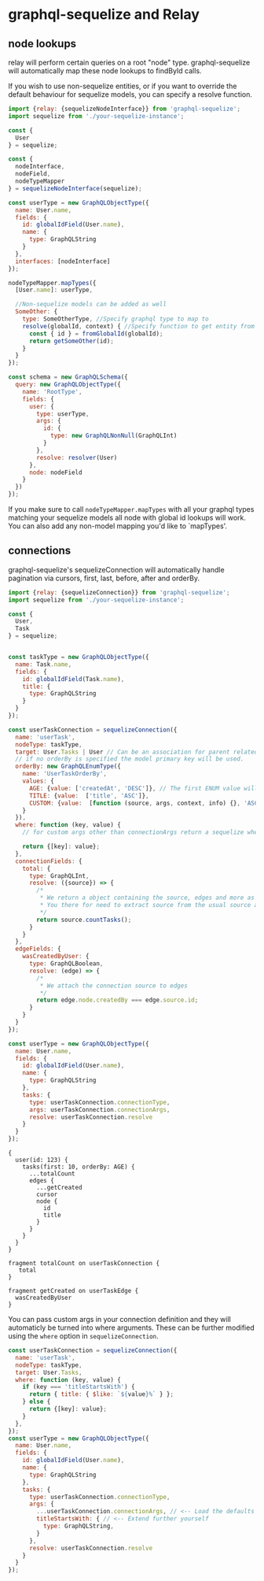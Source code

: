 # graphql-sequelize and Relay

## node lookups

relay will perform certain queries on a root "node" type.
graphql-sequelize will automatically map these node lookups to findById calls.

If you wish to use non-sequelize entities, or if you want to override the default
behaviour for sequelize models, you can specify a resolve function.

```js
import {relay: {sequelizeNodeInterface}} from 'graphql-sequelize';
import sequelize from './your-sequelize-instance';

const {
  User
} = sequelize;

const {
  nodeInterface,
  nodeField,
  nodeTypeMapper
} = sequelizeNodeInterface(sequelize);

const userType = new GraphQLObjectType({
  name: User.name,
  fields: {
    id: globalIdField(User.name),
    name: {
      type: GraphQLString
    }
  },
  interfaces: [nodeInterface]
});

nodeTypeMapper.mapTypes({
  [User.name]: userType,

  //Non-sequelize models can be added as well
  SomeOther: {
    type: SomeOtherType, //Specify graphql type to map to
    resolve(globalId, context) { //Specify function to get entity from id
      const { id } = fromGlobalId(globalId);
      return getSomeOther(id);
    }
  }
});

const schema = new GraphQLSchema({
  query: new GraphQLObjectType({
    name: 'RootType',
    fields: {
      user: {
        type: userType,
        args: {
          id: {
            type: new GraphQLNonNull(GraphQLInt)
          }
        },
        resolve: resolver(User)
      },
      node: nodeField
    }
  })
});
```

If you make sure to call `nodeTypeMapper.mapTypes` with all your graphql types matching your sequelize models all node with global id lookups will work.
You can also add any non-model mapping you'd like to `mapTypes'.

## connections

graphql-sequelize's sequelizeConnection will automatically handle pagination via cursors, first, last, before, after and orderBy.

```js
import {relay: {sequelizeConnection}} from 'graphql-sequelize';
import sequelize from './your-sequelize-instance';

const {
  User,
  Task
} = sequelize;


const taskType = new GraphQLObjectType({
  name: Task.name,
  fields: {
    id: globalIdField(Task.name),
    title: {
      type: GraphQLString
    }
  }
});

const userTaskConnection = sequelizeConnection({
  name: 'userTask',
  nodeType: taskType,
  target: User.Tasks | User // Can be an association for parent related connections or a model for "anonymous" connections
  // if no orderBy is specified the model primary key will be used.
  orderBy: new GraphQLEnumType({
    name: 'UserTaskOrderBy',
    values: {
      AGE: {value: ['createdAt', 'DESC']}, // The first ENUM value will be the default order. The direction will be used for `first`, will automatically be inversed for `last` lookups.
      TITLE: {value:  ['title', 'ASC']},
      CUSTOM: {value:  [function (source, args, context, info) {}, 'ASC']} // build and return custom order for sequelize orderBy option
    }
  }),
  where: function (key, value) {
    // for custom args other than connectionArgs return a sequelize where parameter

    return {[key]: value};
  },
  connectionFields: {
    total: {
      type: GraphQLInt,
      resolve: ({source}) => {
        /*
         * We return a object containing the source, edges and more as the connection result
         * You there for need to extract source from the usual source argument
         */
        return source.countTasks();
      }
    }
  },
  edgeFields: {
    wasCreatedByUser: {
      type: GraphQLBoolean,
      resolve: (edge) => {
        /*
         * We attach the connection source to edges
         */
        return edge.node.createdBy === edge.source.id;
      }
    }
  }
});

const userType = new GraphQLObjectType({
  name: User.name,
  fields: {
    id: globalIdField(User.name),
    name: {
      type: GraphQLString
    },
    tasks: {
      type: userTaskConnection.connectionType,
      args: userTaskConnection.connectionArgs,
      resolve: userTaskConnection.resolve
    }
  }
});
```
```
{
  user(id: 123) {
    tasks(first: 10, orderBy: AGE) {
      ...totalCount
      edges {
        ...getCreated
        cursor
        node {
          id
          title
        }
      }
    }
  }
}

fragment totalCount on userTaskConnection {
   total
}

fragment getCreated on userTaskEdge {
  wasCreatedByUser
}
```

You can pass custom args in your connection definition and they will
automaticly be turned into where arguments. These can be further modified
using the `where` option in `sequelizeConnection`.

```js
const userTaskConnection = sequelizeConnection({
  name: 'userTask',
  nodeType: taskType,
  target: User.Tasks,
  where: function (key, value) {
    if (key === 'titleStartsWith') {
      return { title: { $like: `${value}%` } };
    } else {
      return {[key]: value};
    }
  },
});
const userType = new GraphQLObjectType({
  name: User.name,
  fields: {
    id: globalIdField(User.name),
    name: {
      type: GraphQLString
    },
    tasks: {
      type: userTaskConnection.connectionType,
      args: {
        ...userTaskConnection.connectionArgs, // <-- Load the defaults
        titleStartsWith: { // <-- Extend further yourself
          type: GraphQLString,
        }
      },
      resolve: userTaskConnection.resolve
    }
  }
});
